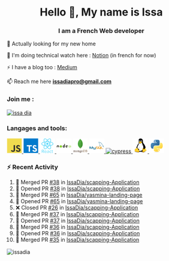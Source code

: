 <h1 align="center">Hello 👋, My name is Issa</h1>
<h3 align="center">I am a French Web developer</h3>


🔭 Actually looking for my new home


📝 I'm doing technical watch here :  [Notion](https://www.notion.so/Veille-Techno-Issa-2572f315bd9348c3a13dcb8b8c3cdb0d) (in french for now)

⚡ I have a blog too : [Medium](https://medium.com/@issadia)

📫 Reach me here **issadiapro@gmail.com**

<h3 align="left">Join me :</h3>
<p align="left">
<a href="https://linkedin.com/in/issa-dia-dev/" target="blank"><img align="center" src="https://raw.githubusercontent.com/rahuldkjain/github-profile-readme-generator/master/src/images/icons/Social/linked-in-alt.svg" alt="issa dia" height="30" width="40" /></a>
</p>

<h3 align="left">Langages and tools:</h3>
<p align="left"> 
  <a href="https://developer.mozilla.org/en-US/docs/Web/JavaScript" target="_blank"> <img src="https://raw.githubusercontent.com/devicons/devicon/master/icons/javascript/javascript-original.svg" alt="javascript" width="40" height="40"/> </a>
  <a href="https://www.typescriptlang.org/" target="_blank"> <img src="https://raw.githubusercontent.com/devicons/devicon/master/icons/typescript/typescript-original.svg" alt="typescript" width="40" height="40"/> </a>
  <a href="https://reactjs.org/" target="_blank"> <img src="https://raw.githubusercontent.com/devicons/devicon/master/icons/react/react-original-wordmark.svg" alt="react" width="40" height="40"/> </a>
  <a href="https://nodejs.org" target="_blank"> <img src="https://raw.githubusercontent.com/devicons/devicon/master/icons/nodejs/nodejs-original-wordmark.svg" alt="nodejs" width="40" height="40"/> </a>
   <a href="https://www.mongodb.com/" target="_blank"> <img src="https://raw.githubusercontent.com/devicons/devicon/master/icons/mongodb/mongodb-original-wordmark.svg" alt="mongodb" width="40" height="40"/> </a>
  <a href="https://www.mysql.com/" target="_blank"> <img src="https://raw.githubusercontent.com/devicons/devicon/master/icons/mysql/mysql-original-wordmark.svg" alt="mysql" width="40" height="40"/> </a>
  <a href="https://www.cypress.io" target="_blank"> <img src="https://raw.githubusercontent.com/simple-icons/simple-icons/6e46ec1fc23b60c8fd0d2f2ff46db82e16dbd75f/icons/cypress.svg" alt="cypress" width="40" height="40"/> </a>
  <a href="https://www.linux.org/" target="_blank"> <img src="https://raw.githubusercontent.com/devicons/devicon/master/icons/linux/linux-original.svg" alt="linux" width="40" height="40"/> </a> 
    <a href="https://www.python.org" target="_blank"> <img src="https://raw.githubusercontent.com/devicons/devicon/master/icons/python/python-original.svg" alt="python" width="40" height="40"/> </a>
</p>

### :zap: Recent Activity

<!--START_SECTION:activity-->
1. 🎉 Merged PR [#38](https://github.com/IssaDia/scapping-Application/pull/38) in [IssaDia/scapping-Application](https://github.com/IssaDia/scapping-Application)
2. 💪 Opened PR [#38](https://github.com/IssaDia/scapping-Application/pull/38) in [IssaDia/scapping-Application](https://github.com/IssaDia/scapping-Application)
3. 🎉 Merged PR [#65](https://github.com/IssaDia/yasmina-landing-page/pull/65) in [IssaDia/yasmina-landing-page](https://github.com/IssaDia/yasmina-landing-page)
4. 💪 Opened PR [#65](https://github.com/IssaDia/yasmina-landing-page/pull/65) in [IssaDia/yasmina-landing-page](https://github.com/IssaDia/yasmina-landing-page)
5. ❌ Closed PR [#26](https://github.com/IssaDia/scapping-Application/pull/26) in [IssaDia/scapping-Application](https://github.com/IssaDia/scapping-Application)
6. 🎉 Merged PR [#37](https://github.com/IssaDia/scapping-Application/pull/37) in [IssaDia/scapping-Application](https://github.com/IssaDia/scapping-Application)
7. 💪 Opened PR [#37](https://github.com/IssaDia/scapping-Application/pull/37) in [IssaDia/scapping-Application](https://github.com/IssaDia/scapping-Application)
8. 🎉 Merged PR [#36](https://github.com/IssaDia/scapping-Application/pull/36) in [IssaDia/scapping-Application](https://github.com/IssaDia/scapping-Application)
9. 💪 Opened PR [#36](https://github.com/IssaDia/scapping-Application/pull/36) in [IssaDia/scapping-Application](https://github.com/IssaDia/scapping-Application)
10. 🎉 Merged PR [#35](https://github.com/IssaDia/scapping-Application/pull/35) in [IssaDia/scapping-Application](https://github.com/IssaDia/scapping-Application)
<!--END_SECTION:activity-->

<p><img align="center" src="https://github-readme-streak-stats.herokuapp.com/?user=issadia&" alt="issadia" /></p>

